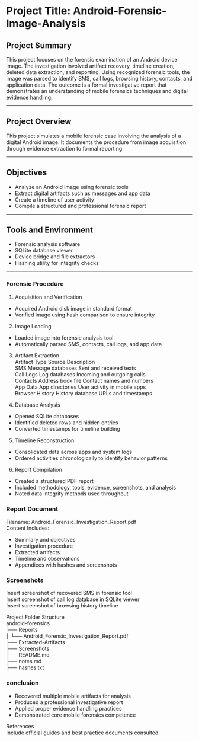 # Project Title: Android-Forensic-Image-Analysis

## Project Summary  
This project focuses on the forensic examination of an Android device image. The investigation involved artifact recovery, timeline creation, deleted data extraction, and reporting. Using recognized forensic tools, the image was parsed to identify SMS, call logs, browsing history, contacts, and application data. The outcome is a formal investigative report that demonstrates an understanding of mobile forensics techniques and digital evidence handling.

---

## Project Overview  
This project simulates a mobile forensic case involving the analysis of a digital Android image. It documents the procedure from image acquisition through evidence extraction to formal reporting.

---

## Objectives  
- Analyze an Android image using forensic tools  
- Extract digital artifacts such as messages and app data  
- Create a timeline of user activity  
- Compile a structured and professional forensic report
  
 ---

## Tools and Environment  
- Forensic analysis software  
- SQLite database viewer  
- Device bridge and file extractors  
- Hashing utility for integrity checks

---

### Forensic Procedure  

1. Acquisition and Verification  
- Acquired Android disk image in standard format  
- Verified image using hash comparison to ensure integrity

2. Image Loading  
- Loaded image into forensic analysis tool  
- Automatically parsed SMS, contacts, call logs, and app data

3. Artifact Extraction  
Artifact Type      Source                Description  
SMS                Message databases     Sent and received texts  
Call Logs          Log databases         Incoming and outgoing calls  
Contacts           Address book file     Contact names and numbers  
App Data           App directories       User activity in mobile apps  
Browser History    History database      URLs and timestamps

4. Database Analysis  
- Opened SQLite databases  
- Identified deleted rows and hidden entries  
- Converted timestamps for timeline building

5. Timeline Reconstruction  
- Consolidated data across apps and system logs  
- Ordered activities chronologically to identify behavior patterns

6. Report Compilation  
- Created a structured PDF report  
- Included methodology, tools, evidence, screenshots, and analysis  
- Noted data integrity methods used throughout

### Report Document  
Filename: Android_Forensic_Investigation_Report.pdf  
Content Includes:  
- Summary and objectives  
- Investigation procedure  
- Extracted artifacts  
- Timeline and observations  
- Appendices with hashes and screenshots

### Screenshots  
Insert screenshot of recovered SMS in forensic tool  
Insert screenshot of call log database in SQLite viewer  
Insert screenshot of browsing history timeline

Project Folder Structure  
android-forensics  
├── Reports  
│   └── Android_Forensic_Investigation_Report.pdf  
├── Extracted-Artifacts  
├── Screenshots  
├── README.md  
├── notes.md  
├── hashes.txt

### conclusion 
- Recovered multiple mobile artifacts for analysis  
- Produced a professional investigative report  
- Applied proper evidence handling practices  
- Demonstrated core mobile forensics competence

References  
Include official guides and best practice documents consulted
